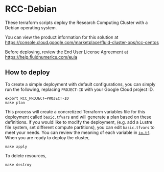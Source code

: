 # RCC-Debian

These terraform scripts deploy the Research Computing Cluster with a Debian operating system.

You can view the product information for this solution at https://console.cloud.google.com/marketplace/fluid-cluster-ops/rcc-centos

Before deploying, review the End User License Agreement at https://help.fluidnumerics.com/eula

## How to deploy

To create a simple deployment with default configurations, you can simply run the following, replacing `PROJECT-ID` with your Google Cloud project ID.
```
export RCC_PROJECT=PROJECT-ID
make plan
```

This process will create a concretized Terraform variables file for this deployment called `basic.tfvars` and will generate a plan based on these definitions. If you would like to modify the deployment, (e.g. add a Lustre file system, set different compute partitions), you can edit `basic.tfvars` to meet your needs. You can review the meaning of each variable in [`io.tf`](./io.tf). When you are ready to deploy the cluster,
```
make apply
```

To delete resources,
```
make destroy
```
